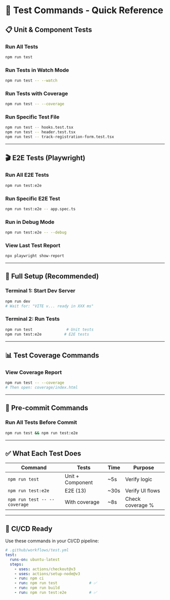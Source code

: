 # 🧪 Test Commands - Quick Reference

## 📋 Unit & Component Tests

### Run All Tests
```bash
npm run test
```

### Run Tests in Watch Mode
```bash
npm run test -- --watch
```

### Run Tests with Coverage
```bash
npm run test -- --coverage
```

### Run Specific Test File
```bash
npm run test -- hooks.test.tsx
npm run test -- header.test.tsx
npm run test -- track-registration-form.test.tsx
```

---

## 🎬 E2E Tests (Playwright)

### Run All E2E Tests
```bash
npm run test:e2e
```

### Run Specific E2E Test
```bash
npm run test:e2e -- app.spec.ts
```

### Run in Debug Mode
```bash
npm run test:e2e -- --debug
```

### View Last Test Report
```bash
npx playwright show-report
```

---

## 🚀 Full Setup (Recommended)

### Terminal 1: Start Dev Server
```bash
npm run dev
# Wait for: "VITE v... ready in XXX ms"
```

### Terminal 2: Run Tests
```bash
npm run test               # Unit tests
npm run test:e2e          # E2E tests
```

---

## 📊 Test Coverage Commands

### View Coverage Report
```bash
npm run test -- --coverage
# Then open: coverage/index.html
```

---

## 🎯 Pre-commit Commands

### Run All Tests Before Commit
```bash
npm run test && npm run test:e2e
```

---

## ✅ What Each Test Does

| Command | Tests | Time | Purpose |
|---------|-------|------|---------|
| `npm run test` | Unit + Component | ~5s | Verify logic |
| `npm run test:e2e` | E2E (13) | ~30s | Verify UI flows |
| `npm run test -- --coverage` | With coverage | ~8s | Check coverage % |

---

## 📝 CI/CD Ready

Use these commands in your CI/CD pipeline:

```yaml
# .github/workflows/test.yml
test:
  runs-on: ubuntu-latest
  steps:
    - uses: actions/checkout@v3
    - uses: actions/setup-node@v3
    - run: npm ci
    - run: npm run test              # ✅
    - run: npm run build
    - run: npm run test:e2e          # ✅
```


